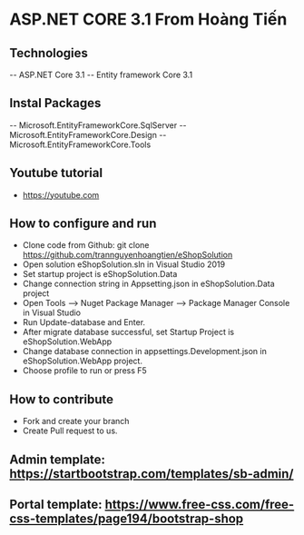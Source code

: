 ﻿# ASP.NET CORE 3.1 From Hoàng Tiến
## Technologies
-- ASP.NET Core 3.1
-- Entity framework Core 3.1
## Instal Packages
-- Microsoft.EntityFrameworkCore.SqlServer
-- Microsoft.EntityFrameworkCore.Design
-- Microsoft.EntityFrameworkCore.Tools
## Youtube tutorial
- https://youtube.com
## How to configure and run
- Clone code from Github: git clone https://github.com/trannguyenhoangtien/eShopSolution
- Open solution eShopSolution.sln in Visual Studio 2019
- Set startup project is eShopSolution.Data
- Change connection string in Appsetting.json in eShopSolution.Data project
- Open Tools --> Nuget Package Manager --> Package Manager Console in Visual Studio
- Run Update-database and Enter.
- After migrate database successful, set Startup Project is eShopSolution.WebApp
- Change database connection in appsettings.Development.json in eShopSolution.WebApp project.
- Choose profile to run or press F5
## How to contribute
- Fork and create your branch
- Create Pull request to us.
## Admin template: https://startbootstrap.com/templates/sb-admin/
## Portal template: https://www.free-css.com/free-css-templates/page194/bootstrap-shop